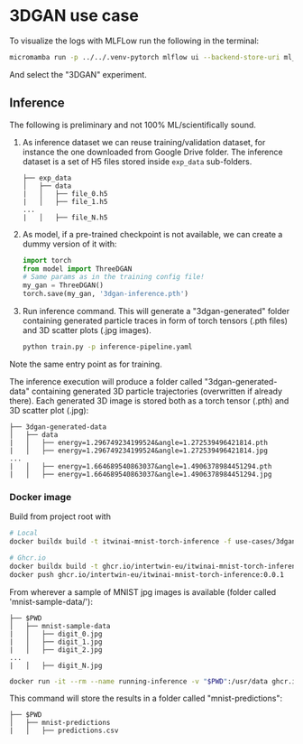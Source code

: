 # 3DGAN use case

To visualize the logs with MLFLow run the following in the terminal:

```bash
micromamba run -p ../../.venv-pytorch mlflow ui --backend-store-uri ml_logs/mlflow_logs
```

And select the "3DGAN" experiment.

## Inference

The following is preliminary and not 100% ML/scientifically sound.

1. As inference dataset we can reuse training/validation dataset,
for instance the one downloaded from Google Drive folder.
The inference dataset is a set of H5 files stored inside `exp_data`
sub-folders.

    ```text
    ├── exp_data
    │   ├── data
    |   │   ├── file_0.h5
    |   │   ├── file_1.h5
    ...
    |   │   ├── file_N.h5
    ```

2. As model, if a pre-trained checkpoint is not available,
we can create a dummy version of it with:

    ```python
    import torch
    from model import ThreeDGAN
    # Same params as in the training config file!
    my_gan = ThreeDGAN()
    torch.save(my_gan, '3dgan-inference.pth')
    ```

3. Run inference command. This will generate a "3dgan-generated"
folder containing generated particle traces in form of torch tensors
(.pth files) and 3D scatter plots (.jpg images).

    ```bash
    python train.py -p inference-pipeline.yaml
    ```

Note the same entry point as for training.

The inference execution will produce a folder called
"3dgan-generated-data" containing
generated 3D particle trajectories (overwritten if already
there). Each generated 3D image is stored both as a
torch tensor (.pth) and 3D scatter plot (.jpg):

```text
├── 3dgan-generated-data
│   ├── data
|   │   ├── energy=1.296749234199524&angle=1.272539496421814.pth
|   │   ├── energy=1.296749234199524&angle=1.272539496421814.jpg
...
|   │   ├── energy=1.664689540863037&angle=1.4906378984451294.pth
|   │   ├── energy=1.664689540863037&angle=1.4906378984451294.jpg
```

### Docker image

Build from project root with

```bash
# Local
docker buildx build -t itwinai-mnist-torch-inference -f use-cases/3dgan/Dockerfile .

# Ghcr.io
docker buildx build -t ghcr.io/intertwin-eu/itwinai-mnist-torch-inference:0.0.1 -f use-cases/mnist/torch/Dockerfile .
docker push ghcr.io/intertwin-eu/itwinai-mnist-torch-inference:0.0.1
```

From wherever a sample of MNIST jpg images is available
(folder called 'mnist-sample-data/'):

```text
├── $PWD
│   ├── mnist-sample-data
|   │   ├── digit_0.jpg
|   │   ├── digit_1.jpg
|   │   ├── digit_2.jpg
...
|   │   ├── digit_N.jpg
```

```bash
docker run -it --rm --name running-inference -v "$PWD":/usr/data ghcr.io/intertwin-eu/itwinai-mnist-torch-inference:0.0.1
```

This command will store the results in a folder called "mnist-predictions":

```text
├── $PWD
│   ├── mnist-predictions
|   │   ├── predictions.csv
```
